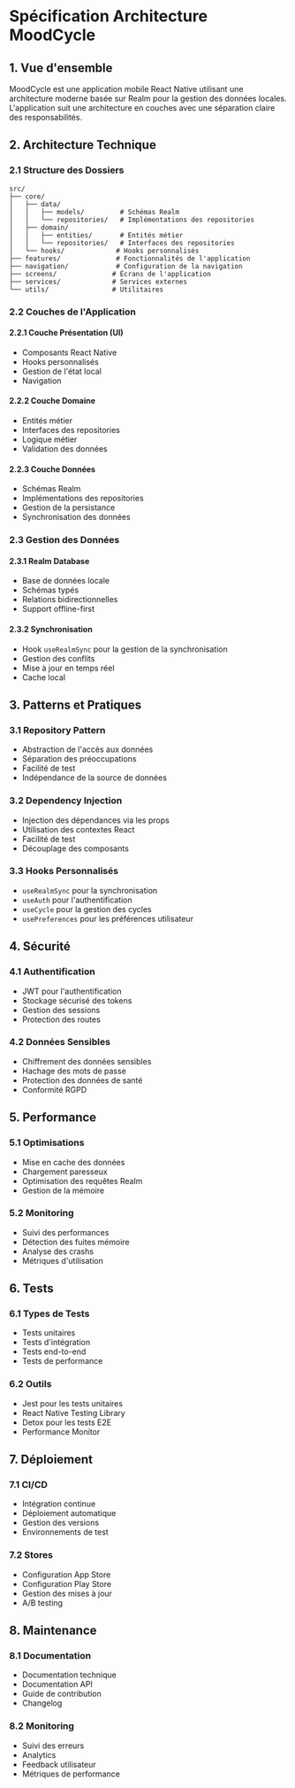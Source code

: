 # Spécification Architecture MoodCycle

## 1. Vue d'ensemble

MoodCycle est une application mobile React Native utilisant une architecture moderne basée sur Realm pour la gestion des données locales. L'application suit une architecture en couches avec une séparation claire des responsabilités.

## 2. Architecture Technique

### 2.1 Structure des Dossiers

```
src/
├── core/
│   ├── data/
│   │   ├── models/         # Schémas Realm
│   │   └── repositories/   # Implémentations des repositories
│   ├── domain/
│   │   ├── entities/       # Entités métier
│   │   └── repositories/   # Interfaces des repositories
│   └── hooks/             # Hooks personnalisés
├── features/              # Fonctionnalités de l'application
├── navigation/            # Configuration de la navigation
├── screens/              # Écrans de l'application
├── services/             # Services externes
└── utils/                # Utilitaires
```

### 2.2 Couches de l'Application

#### 2.2.1 Couche Présentation (UI)

- Composants React Native
- Hooks personnalisés
- Gestion de l'état local
- Navigation

#### 2.2.2 Couche Domaine

- Entités métier
- Interfaces des repositories
- Logique métier
- Validation des données

#### 2.2.3 Couche Données

- Schémas Realm
- Implémentations des repositories
- Gestion de la persistance
- Synchronisation des données

### 2.3 Gestion des Données

#### 2.3.1 Realm Database

- Base de données locale
- Schémas typés
- Relations bidirectionnelles
- Support offline-first

#### 2.3.2 Synchronisation

- Hook `useRealmSync` pour la gestion de la synchronisation
- Gestion des conflits
- Mise à jour en temps réel
- Cache local

## 3. Patterns et Pratiques

### 3.1 Repository Pattern

- Abstraction de l'accès aux données
- Séparation des préoccupations
- Facilité de test
- Indépendance de la source de données

### 3.2 Dependency Injection

- Injection des dépendances via les props
- Utilisation des contextes React
- Facilité de test
- Découplage des composants

### 3.3 Hooks Personnalisés

- `useRealmSync` pour la synchronisation
- `useAuth` pour l'authentification
- `useCycle` pour la gestion des cycles
- `usePreferences` pour les préférences utilisateur

## 4. Sécurité

### 4.1 Authentification

- JWT pour l'authentification
- Stockage sécurisé des tokens
- Gestion des sessions
- Protection des routes

### 4.2 Données Sensibles

- Chiffrement des données sensibles
- Hachage des mots de passe
- Protection des données de santé
- Conformité RGPD

## 5. Performance

### 5.1 Optimisations

- Mise en cache des données
- Chargement paresseux
- Optimisation des requêtes Realm
- Gestion de la mémoire

### 5.2 Monitoring

- Suivi des performances
- Détection des fuites mémoire
- Analyse des crashs
- Métriques d'utilisation

## 6. Tests

### 6.1 Types de Tests

- Tests unitaires
- Tests d'intégration
- Tests end-to-end
- Tests de performance

### 6.2 Outils

- Jest pour les tests unitaires
- React Native Testing Library
- Detox pour les tests E2E
- Performance Monitor

## 7. Déploiement

### 7.1 CI/CD

- Intégration continue
- Déploiement automatique
- Gestion des versions
- Environnements de test

### 7.2 Stores

- Configuration App Store
- Configuration Play Store
- Gestion des mises à jour
- A/B testing

## 8. Maintenance

### 8.1 Documentation

- Documentation technique
- Documentation API
- Guide de contribution
- Changelog

### 8.2 Monitoring

- Suivi des erreurs
- Analytics
- Feedback utilisateur
- Métriques de performance
